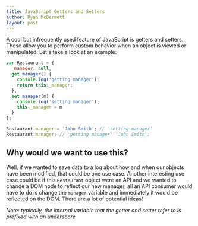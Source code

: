 ```yaml
---
title: JavaScript Getters and Setters
author: Ryan McDermott
layout: post
---
```

A cool but infrequently used feature of JavaScript is getters and setters. These allow you to perform custom behavior when an object is viewed or manipulated. Let's take a look at an example:

```js
var Restaurant = {
  _manager: null,
  get manager() {
    console.log('getting manager');
    return this._manager;
  },
  set manager(m) {
    console.log('setting manager');
    this._manager = m
  }
};

Restaurant.manager = 'John Smith'; // 'setting manager'
Restaurant.manager; // 'getting manager' 'John Smith';
```

## Why would we want to use this?

Well, if we wanted to save data to a log about how and when our objects have been modified, that could be one use case. Another interesting use case could be if this `Restaurant` object were an API and we wanted to change a DOM node to reflect our new manager, all an API consumer would have to do is change the `manager` variable and immediately it would be reflected on the DOM. There are a lot of potential ideas!

*Note: typically, the internal variable that the getter and setter refer to is prefixed with an underscore*
